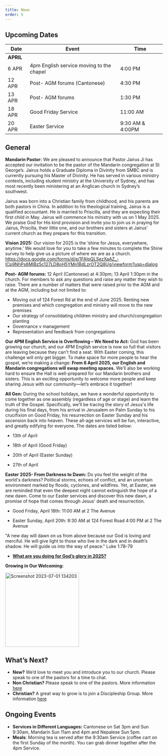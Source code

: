```yaml
---
title: News
order: 5
---
```


## Upcoming Dates

| Date | Event | Time |
| ----- | ----- | ----- |
| **APRIL** | 
| 6 APR | 4pm English service moving to the chapel | 4:00 PM |
| 12 APR | Post- AGM forums (Cantonese) | 4:30 PM |
| 13 APR | Post- AGM forums | 1:30 PM |
| 18 APR | Good Friday Service | 11:00 AM |
| 20 APR | Easter Service | 9:30 AM & 4:00PM |

## General
**Mandarin Pastor:** We are pleased to announce that Pastor Jairus Ji has accepted our invitation to be the pastor of the Mandarin congregation at St George’s. Jairus holds a Graduate Diploma in Divinity from SMBC and is currently pursuing his Master of Divinity. He has served in various ministry contexts, including student ministry at the University of Sydney, and has most recently been ministering at an Anglican church in Sydney’s southwest.

Jairus was born into a Christian family from childhood, and his parents are both pastors in China. In addition to his theological training, Jairus is a qualified accountant. He is married to Priscilla, and they are expecting their first child in May. Jairus will commence his ministry with us on 1 May 2025. We praise God for His kind provision and invite you to join us in praying for Jairus, Priscilla, their little one, and our brothers and sisters at Jairus’ current church as they prepare for this transition.



**Vision 2025:** Our vision for 2025 is the ‘shine for Jesus, everywhere, anytime.’ We would love for you to take a few minutes to complete the Shine survey to help give us a picture of where we are as a church. https://docs.google.com/forms/d/e/1FAIpQLSezXaAZ_-lCp9NhPs6MlBz5c127LD8oH5YMn1BdLzrOT2Q8Ug/viewform?usp=dialog


**Post- AGM forums:** 12 April (Cantonese) at 4:30pm; 13 April 1:30pm in the church. For members to ask any questions and raise any matter they wish to raise. There are a number of matters that were raised prior to the AGM and at the AGM, including but not limited to: 
- Moving out of 124 Forest Rd at the end of June 2025. Renting new premises and which congregation and ministry will move to the new premises
- Our strategy of consolidating children ministry and church/congregation planting
- Governance v management
- Representation and feedback from congregations 


**Our 4PM English Service is Overflowing – We Need to Act:** God has been growing our church, and our 4PM English service is now so full that visitors are leaving because they can't find a seat. With Easter coming, this challenge will only get bigger. To make space for more people to hear the gospel, we’re making a change: **From 6 April 2025, our English and Mandarin congregations will swap meeting spaces.** We’ll also be working hard to ensure the Hall is well-prepared for our Mandarin brothers and sisters. This is an exciting opportunity to welcome more people and keep sharing Jesus with our community—let’s embrace it together!


**All Gen:**
During the school holidays, we have a wonderful opportunity to come together as one assembly (regardless of age or stage) and learn the truth of the Gospel. Specifically, we'll be tracing the story of Jesus's life during his final days, from his arrival in Jerusalem on Palm Sunday to his crucifixion on Good Friday, his resurrection on Easter Sunday and his ascension back into heaven. These all-age services will be fun, interactive, and greatly edifying for everyone. The dates are listed below:
- 13th of April
  
- 18th of April (Good Friday) 

- 20th of April (Easter Sunday) 

- 27th of April 


**Easter 2025- From Darkness to Dawn:**
Do you feel the weight of the world's darkness? Political storms, echoes of conflict, and an uncertain environment marked by floods, cyclones, and wildfires. Yet, at Easter, we are reminded that even the deepest night cannot extinguish the hope of a new dawn. Come to our Easter services and discover this new dawn, a promise of hope that comes through Jesus' death and resurrection.

- Good Friday, April 18th:
11:00 AM at 2 The Avenue

- Easter Sunday, April 20th:
9:30 AM at 124 Forest Road
4:00 PM at 2 The Avenue

"A new day will dawn on us from above because our God is loving and merciful. He will give light to those who live in the dark and in death’s shadow. He will guide us into the way of peace." Luke 1:78-79


- [**What are you doing for God’s glory in 2025?**](https://forms.gle/dshYacLA1kB8xpkn7)

**Growing in Our Welcoming:**
  
  <img width="236" alt="Screenshot 2023-07-01 134203" src="https://github.com/stgeorgeshurstville/bulletin/assets/119166299/b540ac1c-0ba4-481e-90a5-5464939f7e4c">


## What’s Next?
- **New?** We’d love to meet you and introduce you to our church. Please speak to one of the pastors for a time to chat. 
- **Non Christian?** Please speak to one of the pastors. More information [here](https://stgeorgeshurstville.org.au/lets-talk-about-christianity)
- **Christian?** A great way to grow is to join a Discipleship Group. More information [here](https://stgeorgeshurstville.org.au/discipleship-groups)

## Ongoing Events
- **Services in Different Languages:** Cantonese on Sat 3pm and Sun 9:30am, Mandarin Sun 11am and 4pm and Nepalese Sun 5pm. 
- **Meals**: Morning tea is served after the 9:30am Service (coffee cart on the first Sunday of the month). You can grab dinner together after the 4pm Service.

